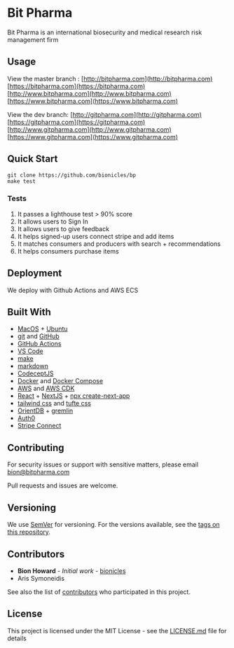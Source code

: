 # Bit Pharma

Bit Pharma is an international biosecurity and medical research risk management firm

## Usage

View the master branch :
[http://bitpharma.com](http://bitpharma.com)
[https://bitpharma.com](https://bitpharma.com)
[http://www.bitpharma.com](http://www.bitpharma.com)
[https://www.bitpharma.com](https://www.bitpharma.com)

View the dev branch:
[http://gitpharma.com](http://gitpharma.com)
[https://gitpharma.com](https://gitpharma.com)
[http://www.gitpharma.com](http://www.gitpharma.com)
[https://www.gitpharma.com](https://www.gitpharma.com)

## Quick Start

```
git clone https://github.com/bionicles/bp
make test
```

### Tests

1. It passes a lighthouse test > 90% score
2. It allows users to Sign In
3. It allows users to give feedback
4. It helps signed-up users connect stripe and add items
5. It matches consumers and producers with search + recommendations
6. It helps consumers purchase items

## Deployment

We deploy with Github Actions and AWS ECS

## Built With

- [MacOS](https://www.apple.com/macos/catalina/) + [Ubuntu](https://ubuntu.com/)
- [git](https://github.github.com/training-kit/downloads/github-git-cheat-sheet.pdf) and [GitHub](http://github.com/)
- [GitHub Actions](https://github.com/marketplace)
- [VS Code](https://code.visualstudio.com/download)
- [make](https://news.ycombinator.com/item?id=21566530)
- [markdown](https://www.markdownguide.org/cheat-sheet/)
- [CodeceptJS](https://codecept.io/)
- [Docker](https://docs.docker.com/develop/dev-best-practices/) and [Docker Compose](https://gist.github.com/jonlabelle/bd667a97666ecda7bbc4f1cc9446d43a)
- [AWS](https://docs.aws.amazon.com/) and [AWS CDK](https://github.com/aws/aws-cdk)
- [React](https://reactjs.org/docs/hooks-intro.html) + [NextJS](https://nextjs.org/docs) + [npx create-next-app](https://github.com/zeit/next.js)
- [tailwind css](https://tailwindcss.com/) and [tufte css](https://edwardtufte.github.io/tufte-css/)
- [OrientDB](http://orientdb.com/docs/3.0.x/gremlin/Gremlin.html) + [gremlin](https://kelvinlawrence.net/book/Gremlin-Graph-Guide.html)
- [Auth0](https://auth0.com/docs/)
- [Stripe Connect](https://stripe.com/docs/connect)

## Contributing

For security issues or support with sensitive matters, please email bion@bitpharma.com

Pull requests and issues are welcome.

## Versioning

We use [SemVer](http://semver.org/) for versioning. For the versions available, see the [tags on this repository](https://github.com/your/project/tags).

## Contributors

- **Bion Howard** - _Initial work_ - [bionicles](https://github.com/bionicles)
- Aris Symoneidis

See also the list of [contributors](https://github.com/your/project/contributors) who participated in this project.

## License

This project is licensed under the MIT License - see the [LICENSE.md](LICENSE.md) file for details
